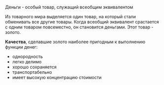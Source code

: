 Деньги - особый товар, служащий всеобщим эквивалентом

Из товарного мира выделяется один товар, на который стали обменивать все другие товары. Когда всеобщий эквивалент срастается с одним товаром повсеместно, он становится деньгами. Этот товар - золото.

__Качества__, сделавшие золото наиболее пригодным к выполнению функции денег:

- однородность
- легко делимо
- хорошо сохраняется
- транспортабельно
- имеет высокую концентрацию стоимости